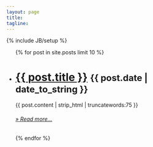 ```yaml
---
layout: page
title:
tagline: 
---
```

{% include JB/setup %}

<ul class="unstyled">
    {% for post in site.posts limit 10 %}
        <li>
            <h1>
                <a class="post-title" href="{{ BASE_PATH }}{{ post.url }}">{{ post.title }}</a>
                <small>{{ post.date | date_to_string }}</small> 
            </h1>
            <div class="well">
                {{ post.content | strip_html | truncatewords:75 }}
                <p />
                <h6><a href="{{ post.url }}">&raquo; Read more...</a></h6>
            </div>
        </li>
    {% endfor %}
</ul>


